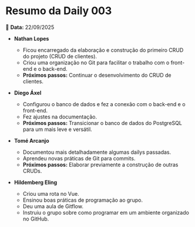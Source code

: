 # Resumo da Daily 003

📅 **Data:** 22/09/2025  

- **Nathan Lopes**
  - Ficou encarregado da elaboração e construção do primeiro CRUD do projeto (CRUD de clientes).
  - Criou uma organização no Git para facilitar o trabalho com o front-end e o back-end.
  - **Próximos passos:** Continuar o desenvolvimento do CRUD de clientes.

- **Diego Áxel**
  - Configurou o banco de dados e fez a conexão com o back-end e o front-end.
  - Fez ajustes na documentação.
  - **Próximos passos:** Transicionar o banco de dados do PostgreSQL para um mais leve e versátil.

- **Tomé Arcanjo**
  - Documentou mais detalhadamente algumas dailys passadas.
  - Aprendeu novas práticas de Git para commits.
  - **Próximos passos:** Elaborar previamente a construção de outras CRUDs.

- **Hildemberg Eling**
  - Criou uma rota no Vue.
  - Ensinou boas práticas de programação ao grupo.
  - Deu uma aula de Gitflow.
  - Instruiu o grupo sobre como programar em um ambiente organizado no GitHub.
